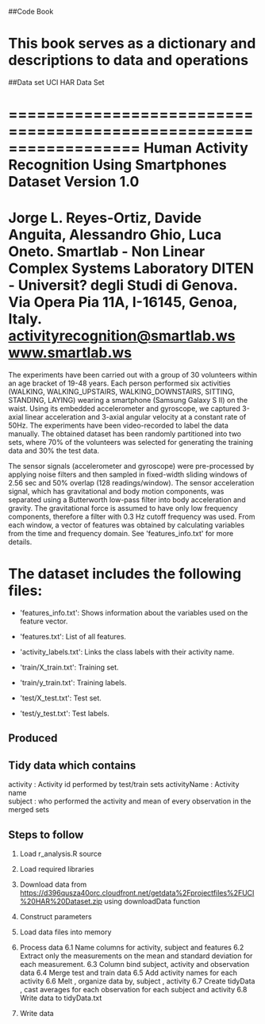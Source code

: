 ##Code Book
# This book serves as a dictionary and descriptions to data and operations

##Data set 
UCI HAR Data Set

==================================================================
Human Activity Recognition Using Smartphones Dataset
Version 1.0
==================================================================
Jorge L. Reyes-Ortiz, Davide Anguita, Alessandro Ghio, Luca Oneto.
Smartlab - Non Linear Complex Systems Laboratory
DITEN - Universit? degli Studi di Genova.
Via Opera Pia 11A, I-16145, Genoa, Italy.
activityrecognition@smartlab.ws
www.smartlab.ws
==================================================================


The experiments have been carried out with a group of 30 volunteers within an age bracket of 19-48 years. Each person performed six activities (WALKING, WALKING_UPSTAIRS, WALKING_DOWNSTAIRS, SITTING, STANDING, LAYING) wearing a smartphone (Samsung Galaxy S II) on the waist. Using its embedded accelerometer and gyroscope, we captured 3-axial linear acceleration and 3-axial angular velocity at a constant rate of 50Hz. The experiments have been video-recorded to label the data manually. The obtained dataset has been randomly partitioned into two sets, where 70% of the volunteers was selected for generating the training data and 30% the test data. 

The sensor signals (accelerometer and gyroscope) were pre-processed by applying noise filters and then sampled in fixed-width sliding windows of 2.56 sec and 50% overlap (128 readings/window). The sensor acceleration signal, which has gravitational and body motion components, was separated using a Butterworth low-pass filter into body acceleration and gravity. The gravitational force is assumed to have only low frequency components, therefore a filter with 0.3 Hz cutoff frequency was used. From each window, a vector of features was obtained by calculating variables from the time and frequency domain. See 'features_info.txt' for more details. 


The dataset includes the following files:
=========================================

- 'features_info.txt': Shows information about the variables used on the feature vector.

- 'features.txt': List of all features.

- 'activity_labels.txt': Links the class labels with their activity name.

- 'train/X_train.txt': Training set.

- 'train/y_train.txt': Training labels.

- 'test/X_test.txt': Test set.

- 'test/y_test.txt': Test labels.

## Produced
## Tidy data which contains
activity :  Activity id performed by test/train sets
activityName :  Activity name  
subject : who performed the activity
and mean of every observation in the merged sets

## Steps to follow 
1. Load r_analysis.R source
2. Load required libraries
3. Download data from https://d396qusza40orc.cloudfront.net/getdata%2Fprojectfiles%2FUCI%20HAR%20Dataset.zip using downloadData function
4. Construct parameters
5. Load data files into memory
6. Process data
6.1 Name columns for activity, subject and features
6.2 Extract only the measurements on the mean and standard deviation for each measurement. 
6.3 Column bind subject, activity and observation data
6.4 Merge test and train data
6.5 Add activity names for each activity
6.6 Melt , organize data by, subject , activity
6.7 Create tidyData , cast averages for each observation for each subject and activity
6.8 Write data to tidyData.txt

7. Write data



